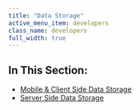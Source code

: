 ```yaml
---
title: "Data Storage"
active_menu_item: developers
class_name: developers
full_width: true
---
```



## In This Section:

 - [Mobile & Client Side Data Storage](/developers/user-guide/product-guide/data-storage/mobile-client-side-data-storage/)
 - [Server Side Data Storage](/developers/user-guide/product-guide/data-storage/server-side-data-storage/)
